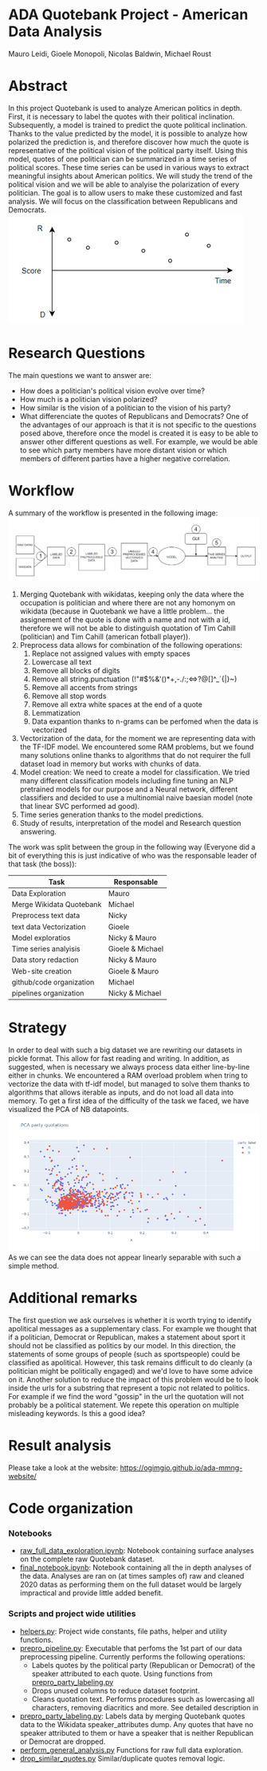 # ADA Quotebank Project - American Data Analysis

Mauro Leidi, Gioele Monopoli, Nicolas Baldwin, Michael Roust

# Abstract
In this project Quotebank is used to analyze American politics in depth. First, it is necessary to label the quotes with their political inclination.
Subsequently, a model is trained to predict the quote political inclination. Thanks to the value predicted by the model, it is possible to analyze how polarized the prediction is, and therefore discover how much the quote is representative of the political vision of the political party itself.
Using this model, quotes of one politician can be summarized in a time series of political scores. These time series can be used in various ways to extract meaningful insights about American politics. We will study the trend of the political vision and we will be able to analyise the polarization of every politician. The goal is to allow users to make these customized and fast analysis. We will focus on the classification between Republicans and Democrats.
![](media/TimeSerie.PNG)
# Research Questions
The main questions we want to answer are:
- How does a politician's political vision evolve over time?
- How much is a politician vision polarized?
- How similar is the vision of a politician to the vision of his party?
- What differenciate the quotes of Republicans and Democrats?
One of the advantages of our approach is that it is not specific to the questions posed above, therefore once the model is created it is easy to be able to answer other different questions as well. For example, we would be able to see which party members have more distant vision or which members of different parties have a higher negative correlation.
# Workflow
A summary of the workflow is presented in the following image:
![](media/workflow.PNG)
1) Merging Quotebank with wikidatas, keeping only the data where the occupation is politician and where there are not any homonym on wikidata (because in Quotebank we have a little problem... the assignement of the quote is done with a name and not with a id, therefore we will not be able to distinguish quotation of Tim Cahill (politician) and Tim Cahill (american fotball player)).
2) Preprocess data allows for combination of the following operations:
   1) Replace not assigned values with empty spaces
   2) Lowercase all text
   3) Remove all blocks of digits
   4) Remove all string.punctuation (!"#$%&'()*+,-./:;<=>?@[]^_`{|}~)
   5) Remove all accents from strings
   6) Remove all stop words
   7) Remove all extra white spaces at the end of a quote
   8) Lemmatization
   9) Data expantion thanks to n-grams can be perfomed when the data is vectorized
3) Vectorization of the data, for the moment we are representing data with the TF-IDF model. We encountered some RAM problems, but we found many solutions online thanks to algorithms that do not requirer the full dataset load in memory but works with chunks of data.
4) Model creation: We need to create a model for classification. We tried many different classification models including fine tuning an NLP pretrained models for our purpose and a Neural network, different classifiers and decided to use a multinomial naive baesian model (note that linear SVC performed ad good).
5) Time series generation thanks to the model predictions.
6) Study of results, interpretation of the model and Research question answering.

The work was split between the group in the following way (Everyone did a bit of everything this is just indicative of who was the responsable leader of that task (the boss)):

Task                    |Responsable
------------------------|-------------
Data Exploration        |    Mauro
Merge Wikidata Quotebank|    Michael
Preprocess text data    |    Nicky
text data Vectorization |    Gioele
Model exploratios       | Nicky  & Mauro
Time series analyisis   | Gioele & Michael
Data story redaction    | Nicky & Mauro
Web-site creation       | Gioele & Mauro
github/code organization| Michael
pipelines organization  | Nicky & Michael

# Strategy
In order to deal with such a big dataset we are rewriting our datasets in pickle format. This allow for fast reading and writing. In addition, as suggested, when is necessary we always process data either line-by-line either in chunks. We encountered a RAM overload problem when tring to vectorize the data with tf-idf model, but managed to solve them thanks to algorithms that allows iterable as inputs, and do not load all data into memory.
To get a first idea of the difficulty of the task we faced, we have visualized the PCA of NB datapoints.
![](media/pca.png)
As we can see the data does not appear linearly separable with such a simple method.

# Additional remarks
The first question we ask ourselves is whether it is worth trying to identify apolitical messages as a supplementary class. For example we thought that if a politician, Democrat or Republican, makes a statement about sport it should not be classified as politics by our model. In this direction, the statements of some groups of people (such as sportspeople) could be classified as apolitical. However, this task remains difficult to do cleanly (a politician might be politically engaged) and we'd love to have some advice on it. Another solution to reduce the impact of this problem would be to look inside the urls for a substring that represent a topic not related to politics. For example if we find the word "gossip" in the url the quotation will not probably be a political statement. We repete this operation on multiple misleading keywords. Is this a good idea?
# Result analysis
Please take a look at the website: https://ogimgio.github.io/ada-mmng-website/
# Code organization

### Notebooks
- [raw_full_data_exploration.ipynb](raw_full_data_exploration.ipynb): Notebook containing surface analyses on the complete raw Quotebank dataset.
- [final_notebook.ipynb](final_notebook.ipynb): Notebook containing all the in depth analyses of the data. Analyses are ran on (at times samples of) raw and cleaned 2020 datas as performing them on the full dataset would be largely impractical and provide little added benefit.

### Scripts and project wide utilities
- [helpers.py](helpers.py): Project wide constants, file paths, helper and utility functions.
- [prepro_pipeline.py](prepro_pipeline.py): Executable that perfoms the 1st part of our data preprocessing pipeline. Currently performs the following operations:
  - Labels quotes by the political party (Republican or Democrat) of the speaker attributed to each quote. Using functions from [prepro_party_labeling.py](prepro_party_labeling.py)
  - Drops unused columns to reduce dataset footprint.
  - Cleans quotation text. Performs procedures such as lowercasing all characters, removing diacritics and more. See detailed description in
- [prepro_party_labeling.py](prepro_party_labeling.py): Labels data by merging Quotebank quotes data to the Wikidata speaker_attributes dump. Any quotes that have no speaker attributed to them or have a speaker that is neither Republican or Democrat are dropped.
- [perform_general_analysis.py](perform_general_analysis.py) Functions for raw full data exploration.
- [drop_similar_quotes.py](drop_similar_quotes.py) Similar/duplicate quotes removal logic.
